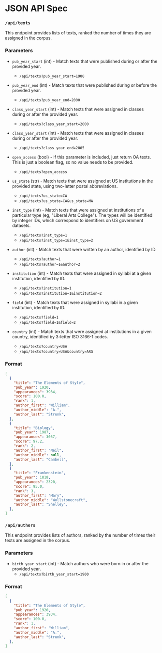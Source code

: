
# JSON API Spec

### `/api/texts`

This endpoint provides lists of texts, ranked the number of times they are assigned in the corpus.

### Parameters

- `pub_year_start` (int) - Match texts that were published during or after the provided year.
  - `/api/texts?pub_year_start=1900`

- `pub_year_end` (int) - Match texts that were published during or before the provided year.
  - `/api/texts?pub_year_end=2000`

- `class_year_start` (int) - Match texts that were assigned in classes during or after the provided year.
  - `/api/texts?class_year_start=2000`

- `class_year_start` (int) - Match texts that were assigned in classes during or after the provided year.
  - `/api/texts?class_year_end=2005`

- `open_access` (bool) - If this parameter is included, just return OA texts. This is just a boolean flag, so no value needs to be provided.
  - `/api/texts?open_access`

- `us_state` (str) - Match texts that were assigned at US institutions in the provided state, using two-letter postal abbreviations.
  - `/api/texts?us_state=CA`
  - `/api/texts?us_state=CA&us_state=MA`

- `inst_type` (int) - Match texts that were assigned at institutions of a particular type (eg, "Liberal Arts College"). The types will be identified by integer IDs, which correspond to identifiers on US government datasets.
  - `/api/texts?inst_type=1`
  - `/api/texts?inst_type=1&inst_type=2`

- `author` (int) - Match texts that were written by an author, identified by ID.
  - `/api/texts?author=1`
  - `/api/texts?author=1&author=2`

- `institution` (int) - Match texts that were assigned in syllabi at a given institution, identified by ID.
  - `/api/texts?institution=1`
  - `/api/texts?institution=1&institution=2`

- `field` (int) - Match texts that were assigned in syllabi in a given institution, identified by ID.
  - `/api/texts?field=1`
  - `/api/texts?field=1&field=2`

- `country` (int) - Match texts that were assigned at institutions in a given country, identified by 3-letter ISO 3166-1 codes.
  - `/api/texts?country=USA`
  - `/api/texts?country=USA&country=ARG`

### Format

```json
[
  {
    "title": "The Elements of Style",
    "pub_year": 1920,
    "appearances": 3934,
    "score": 100.0,
    "rank": 1,
    "author_first": "William",
    "author_middle": "A.",
    "author_last": "Strunk",
  },
  {
    "title": "Biology",
    "pub_year": 1987,
    "appearances": 3057,
    "score": 97.2,
    "rank": 2,
    "author_first": "Neil",
    "author_middle": null,
    "author_last": "Cambell",
  },
  {
    "title": "Frankenstein",
    "pub_year": 1818,
    "appearances": 2320,
    "score": 95.0,
    "rank": 3,
    "author_first": "Mary",
    "author_middle": "Wollstonecraft",
    "author_last": "Shelley",
  },
]
```

### `/api/authors`

This endpoint provides lists of authors, ranked by the number of times their texts are assigned in the corpus.

### Parameters

- `birth_year_start` (int) - Match authors who were born in or after the provided year.
  - `/api/texts?birth_year_start=1900`

### Format

```json
[
  {
    "title": "The Elements of Style",
    "pub_year": 1920,
    "appearances": 3934,
    "score": 100.0,
    "rank": 1,
    "author_first": "William",
    "author_middle": "A.",
    "author_last": "Strunk",
  },
]
```

